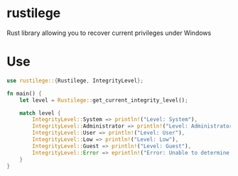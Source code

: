 # rustilege

Rust library allowing you to recover current privileges under Windows

# Use 

```rust
use rustilege::{Rustilege, IntegrityLevel};

fn main() {
    let level = Rustilege::get_current_integrity_level();

    match level {
        IntegrityLevel::System => println!("Level: System"),
        IntegrityLevel::Administrator => println!("Level: Administrator"),
        IntegrityLevel::User => println!("Level: User"),
        IntegrityLevel::Low => println!("Level: Low"),
        IntegrityLevel::Guest => println!("Level: Guest"),
        IntegrityLevel::Error => eprintln!("Error: Unable to determine integrity level"),
    }
}
```